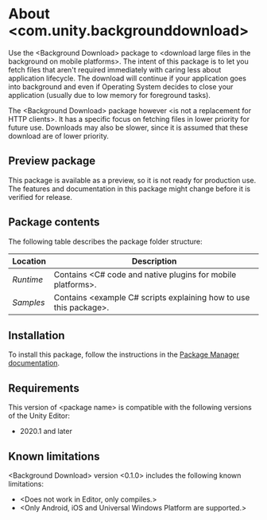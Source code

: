 # About &lt;com.unity.backgrounddownload&gt;

Use the &lt;Background Download&gt; package to &lt;download large files in the background on mobile platforms&gt;. The intent of this package is to let you fetch files that aren't required immediately with caring less about application lifecycle. The download will continue if your application goes into background and even if Operating System decides to close your application (usually due to low memory for foreground tasks).

The &lt;Background Download&gt; package however &lt;is not a replacement for HTTP clients&gt;. It has a specific focus on fetching files in lower priority for future use. Downloads may also be slower, since it is assumed that these download are of lower priority.


## Preview package
This package is available as a preview, so it is not ready for production use. The features and documentation in this package might change before it is verified for release.


## Package contents

The following table describes the package folder structure:

|**Location**|**Description**|
|---|---|
|*Runtime*|Contains &lt;C# code and native plugins for mobile platforms&gt;.|
|*Samples*|Contains &lt;example C# scripts explaining how to use this package&gt;.|

<a name="Installation"></a>

## Installation

To install this package, follow the instructions in the [Package Manager documentation](https://docs.unity3d.com/Manual/upm-ui-install.html).


## Requirements

This version of &lt;package name&gt; is compatible with the following versions of the Unity Editor:

* 2020.1 and later


## Known limitations

&lt;Background Download&gt; version &lt;0.1.0&gt; includes the following known limitations:

* &lt;Does not work in Editor, only compiles.&gt;
* &lt;Only Android, iOS and Universal Windows Platform are supported.&gt;
